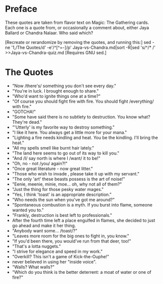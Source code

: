 Preface
=======

These quotes are taken from flavor text on Magic: The Gathering cards. Each one
is a quote from, or occasionally a comment about, either Jaya Ballard or Chandra
Nalaar. Who said which?

[Recreate or rerandomize by removing the quotes, and running this:]
sed -ne '1,/The Quotes/d' -e'/^[^=-]/p' Jaya-vs-Chandra.md|sort -R|sed 's/^/* /' >>Jaya-vs-Chandra-quiz.md
[Requires GNU sed.]

The Quotes
==========

* "Now /there's/ something you don't see every day."
* "You're in luck. I brought enough to share."
* "Who'd want to ignite things one at a time?"
* "Of course you should fight fire with fire. You should fight /everything/ with fire."
* "GOTCHA!"
* "Some have said there is no subtlety to destruction. You know what? They're dead."
* "'Utterly' is my favorite way to destroy something."
* "I like it here. You always get a little more for your mana."
* "Lighting a fire needs kindling and heat. You be the kindling. I'll bring the heat."
* "All my spells smell like burnt hair lately."
* "The land here seems to go out of its way to kill you."
* "And /I/ say north is where I /want/ it to be!"
* "Oh, no - not /you/ again?!"
* "Once great literature - now great litter."
* "Those who wish to invade <CENSORED>, please take it up with my servant."
* "The only 'art' these beasts possess is the art of noise!"
* "Eenie, meenie, minie, moe... oh, why not all of them?"
* "Just the thing for those pesky water mages."
* "Yes, I think 'toast' is an appropriate description."
* "Who needs the sun when you've got me around?"
* "Spontaneous combustion is a myth. If you burst into flame, someone wanted you to."
* "Frankly, destruction is best left to professionals."
* After the fourth time <CENSORED> left a place engulfed in flames, she decided to just go ahead and make it her thing.
* "Anybody want some... /toast/?"
* "Leaves more room for the big ones to fight in, you know."
* "If you'd been there, you would've run from that deer, too!"
* "That's a lotta nuggets."
* "I strive for elegance and speed in my work."
* "Overkill? This isn't a game of Kick-the-Ouphe!"
* <CENSORED> never believed in using her "inside voice".
* "Walls? What walls?"
* "Which do you think is the better deterrent: a moat of water or one of fire?"
